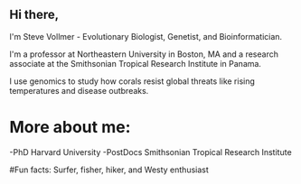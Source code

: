 <!-- **svvollmer/svvollmer** is a ✨ _special_ ✨ repository because its `README.md` (this file) appears on your GitHub profile.-->

## Hi there,

I'm Steve Vollmer - Evolutionary Biologist, Genetist, and Bioinformatician.

I'm a professor at Northeastern University in Boston, MA and a research associate at the Smithsonian Tropical Research Institute in Panama.

I use genomics to study how corals resist global threats like rising temperatures and disease outbreaks.

# More about me:
-PhD        Harvard University
-PostDocs   Smithsonian Tropical Research Institute

#Fun facts: 
Surfer, fisher, hiker, and Westy enthusiast
